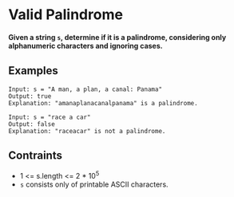 # Valid Palindrome
#### Given a string `s`, determine if it is a palindrome, considering only alphanumeric characters and ignoring cases.
## Examples
```
Input: s = "A man, a plan, a canal: Panama"
Output: true
Explanation: "amanaplanacanalpanama" is a palindrome.
```
```
Input: s = "race a car"
Output: false
Explanation: "raceacar" is not a palindrome.
```
## Contraints
* 1 <= s.length <= 2 * 10<sup>5</sup>
* `s` consists only of printable ASCII characters.
